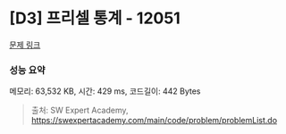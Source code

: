 # [D3] 프리셀 통계 - 12051 

[문제 링크](https://swexpertacademy.com/main/code/problem/problemDetail.do?contestProbId=AXmwMidaSLIDFARX) 

### 성능 요약

메모리: 63,532 KB, 시간: 429 ms, 코드길이: 442 Bytes



> 출처: SW Expert Academy, https://swexpertacademy.com/main/code/problem/problemList.do